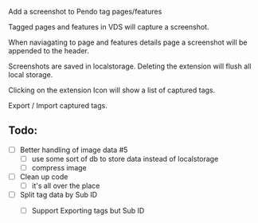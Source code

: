 Add a screenshot to Pendo tag pages/features

Tagged pages and features in VDS will capture a screenshot.

When naviagating to page and features details page a screenshot will be appended to the header.

Screenshots are saved in localstorage. Deleting the extension will flush all local storage.

Clicking on the extension Icon will show a list of captured tags.

Export / Import captured tags.

## Todo:

- [ ] Better handling of image data #5
  - [ ] use some sort of db to store data instead of localstorage
  - [ ] compress image

- [ ] Clean up code
  - [ ] it's all over the place

- [ ] Split tag data by Sub ID
  - [ ] Support Exporting tags but Sub ID


